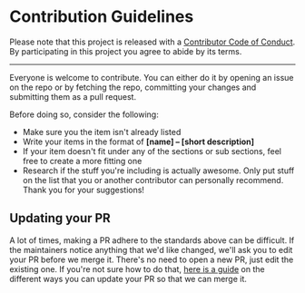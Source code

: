 # Contribution Guidelines

Please note that this project is released with a
[Contributor Code of Conduct](code-of-conduct.md). By participating in this
project you agree to abide by its terms.

---

Everyone is welcome to contribute. You can either do it by opening an issue on the repo or by fetching the repo, committing your changes and submitting them as a pull request.

Before doing so, consider the following:
- Make sure you the item isn't already listed
- Write your items in the format of __[name] – [short description]__
- If your item doesn't fit under any of the sections or sub sections, feel free to create a more fitting one
- Research if the stuff you're including is actually awesome. Only put stuff on the list that you or another contributor can personally recommend. 
Thank you for your suggestions!

## Updating your PR

A lot of times, making a PR adhere to the standards above can be difficult.
If the maintainers notice anything that we'd like changed, we'll ask you to
edit your PR before we merge it. There's no need to open a new PR, just edit
the existing one. If you're not sure how to do that,
[here is a guide](https://github.com/RichardLitt/knowledge/blob/master/github/amending-a-commit-guide.md)
on the different ways you can update your PR so that we can merge it.
